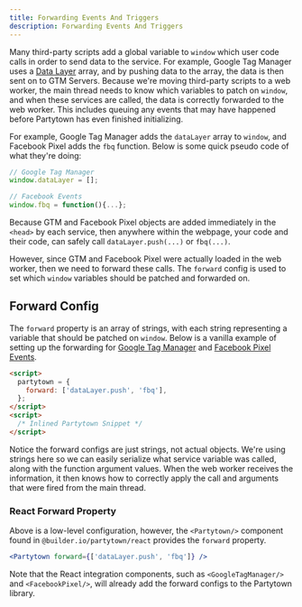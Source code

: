 ```yaml
---
title: Forwarding Events And Triggers
description: Forwarding Events And Triggers
---
```


Many third-party scripts add a global variable to `window` which user code calls in order to send data to the service. For example, Google Tag Manager uses a [Data Layer](https://developers.google.com/tag-manager/devguide) array, and by pushing data to the array, the data is then sent on to GTM Servers. Because we're moving third-party scripts to a web worker, the main thread needs to know which variables to patch on `window`, and when these services are called, the data is correctly forwarded to the web worker. This includes queuing any events that may have happened before Partytown has even finished initializing.

For example, Google Tag Manager adds the `dataLayer` array to `window`, and Facebook Pixel adds the `fbq` function. Below is some quick pseudo code of what they're doing:

```js
// Google Tag Manager
window.dataLayer = [];

// Facebook Events
window.fbq = function(){...};
```

Because GTM and Facebook Pixel objects are added immediately in the `<head>` by each service, then anywhere within the webpage, your code and their code, can safely call `dataLayer.push(...)` or `fbq(...)`.

However, since GTM and Facebook Pixel were actually loaded in the web worker, then we need to forward these calls. The `forward` config is used to set which `window` variables should be patched and forwarded on.

## Forward Config

The `forward` property is an array of strings, with each string representing a variable that should be patched on `window`. Below is a vanilla example of setting up the forwarding for [Google Tag Manager](https://developers.google.com/tag-manager/devguide) and [Facebook Pixel Events](https://www.facebook.com/business/help/952192354843755?id=1205376682832142).

```html
<script>
  partytown = {
    forward: ['dataLayer.push', 'fbq'],
  };
</script>
<script>
  /* Inlined Partytown Snippet */
</script>
```

Notice the forward configs are just strings, not actual objects. We're using strings here so we can easily serialize what service variable was called, along with the function argument values. When the web worker receives the information, it then knows how to correctly apply the call and arguments that were fired from the main thread.

### React Forward Property

Above is a low-level configuration, however, the `<Partytown/>` component found in `@builder.io/partytown/react` provides the `forward` property.

```jsx
<Partytown forward={['dataLayer.push', 'fbq']} />
```

Note that the React integration components, such as `<GoogleTagManager/>` and `<FacebookPixel/>`, will already add the forward configs to the Partytown library.
